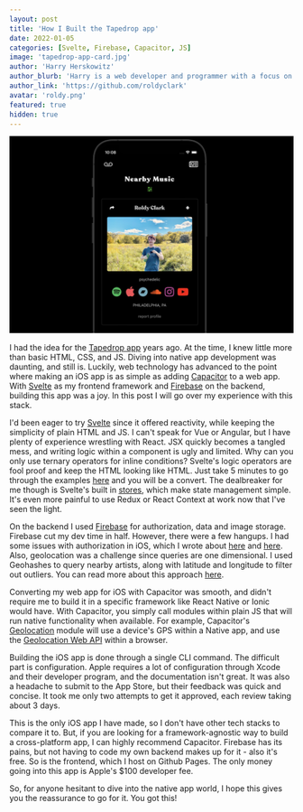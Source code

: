 ```yaml
---
layout: post
title: 'How I Built the Tapedrop app'
date: 2022-01-05
categories: [Svelte, Firebase, Capacitor, JS]
image: 'tapedrop-app-card.jpg'
author: 'Harry Herskowitz'
author_blurb: 'Harry is a web developer and programmer with a focus on using technology to empower local artists and communities'
author_link: 'https://github.com/roldyclark'
avatar: 'roldy.png'
featured: true
hidden: true
---
```


![app screenshot](/assets/images/posts/tapedrop-app.jpg)

I had the idea for the [Tapedrop app](https://tapedrop.com/2022/01/01/tapedrop-app.html) years ago. At the time, I knew little more than basic HTML, CSS, and JS. Diving into native app development was daunting, and still is. Luckily, web technology has advanced to the point where making an iOS app is as simple as adding [Capacitor](https://capacitorjs.com/) to a web app. With [Svelte](https://svelte.dev/) as my frontend framework and [Firebase](https://firebase.google.com/) on the backend, building this app was a joy. In this post I will go over my experience with this stack.

I'd been eager to try [Svelte](https://svelte.dev/) since it offered reactivity, while keeping the simplicity of plain HTML and JS. I can't speak for Vue or Angular, but I have plenty of experience wrestling with React. JSX quickly becomes a tangled mess, and writing logic within a component is ugly and limited. Why can you only use ternary operators for inline conditions? Svelte's logic operators are fool proof and keep the HTML looking like HTML. Just take 5 minutes to go through the examples [here](https://svelte.dev/tutorial/if-blocks) and you will be a convert. The dealbreaker for me though is Svelte's built in [stores](https://svelte.dev/tutorial/writable-stores), which make state management simple. It's even more painful to use Redux or React Context at work now that I've seen the light.

On the backend I used [Firebase](https://firebase.google.com/) for authorization, data and image storage. Firebase cut my dev time in half. However, there were a few hangups. I had some issues with authorization in iOS, which I wrote about [here](http://harryherskowitz.com/2021/08/23/firebase-capacitor.html) and [here](https://github.com/firebase/firebase-js-sdk/issues/5553#event-5412439549). Also, geolocation was a challenge since queries are one dimensional. I used Geohashes to query nearby artists, along with latitude and longitude to filter out outliers. You can read more about this approach [here](https://firebase.google.com/docs/firestore/solutions/geoqueries).

Converting my web app for iOS with Capacitor was smooth, and didn't require me to build it in a specific framework like React Native or Ionic would have. With Capacitor, you simply call modules within plain JS that will run native functionality when available. For example, Capacitor's [Geolocation](https://capacitorjs.com/docs/apis/geolocation) module will use a device's GPS within a Native app, and use the [Geolocation Web API](https://developer.mozilla.org/en-US/docs/Web/API/Geolocation_API) within a browser.

Building the iOS app is done through a single CLI command. The difficult part is configuration. Apple requires a lot of configuration through Xcode and their developer program, and the documentation isn't great. It was also a headache to submit to the App Store, but their feedback was quick and concise. It took me only two attempts to get it approved, each review taking about 3 days.

This is the only iOS app I have made, so I don't have other tech stacks to compare it to. But, if you are looking for a framework-agnostic way to build a cross-platform app, I can highly recommend Capacitor. Firebase has its pains, but not having to code my own backend makes up for it - also it's free. So is the frontend, which I host on Github Pages. The only money going into this app is Apple's $100 developer fee.

So, for anyone hesitant to dive into the native app world, I hope this gives you the reassurance to go for it. You got this!
